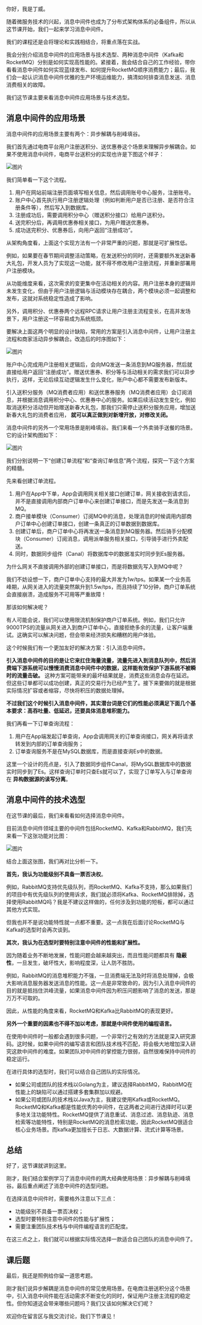 你好，我是丁威。

随着微服务技术的兴起，消息中间件也成为了分布式架构体系的必备组件，所以从这节课开始，我们一起来学习消息中间件。

我们的课程还是会将理论和实践相结合，将重点落在实战。

我会分别介绍消息中间件的应用场景与技术选型、两种消息中间件（Kafka和RocketMQ）分别是如何实现高性能的。紧接着，我会结合自己的工作经验，带你看看消息中间件如何实现蓝绿发布、如何提升RocketMQ顺序消费能力；最后，我们会一起认识消息中间件优雅的生产环境运维能力，搞清如何排查消息发送、消息消费相关的故障。

我们这节课主要来看消息中间件应用场景与技术选型。

## 消息中间件的应用场景

消息中间件的应用场景主要有两个：异步解耦与削峰填谷。

我们首先通过电商平台用户注册送积分、送优惠券这个场景来理解异步解耦合。如果不使用消息中间件，电商平台送积分的实现也许是下图这个样子：

![图片](https://static001.geekbang.org/resource/image/bf/72/bf2a3604606fd02yy21092052d7a6a72.jpg?wh=1920x1070)

我们简单看一下这个流程。

1. 用户在网站前端注册页面填写相关信息，然后调用账号中心服务，注册账号。
2. 账户中心首先执行用户注册逻辑处理（例如判断用户是否已注册、是否符合注册条件等），然后写入到数据库。
3. 注册成功后，需要调用积分中心（赠送积分接口）给用户送积分。
4. 送完积分后，再调用优惠券相关接口，为用户赠送优惠券。
5. 成功送完积分、优惠券后，向用户返回“注册成功”。

从架构角度看，上面这个实现方法有一个非常严重的问题，那就是可扩展性低。

例如，如果要在春节期间调整活动策略，在发送积分的同时，还需要额外发送新春大礼包，开发人员为了实现这一功能，就不得不修改用户注册流程，并重新部署用户注册模块。

从功能维度来看，这次需求的变更集中在活动相关的内容。用户注册本身的逻辑并未发生变化，但由于用户注册逻辑与活动模块存在耦合，两个模块必须一起调整和发布，这就对系统稳定性造成了影响。

另外，调用积分、优惠券两个远程RPC请求让用户注册主流程变长，在高并发场景下，用户注册这一环容易成为系统瓶颈。

要解决上面这两个明显的设计缺陷，常用的方案是引入消息中间件，让用户注册主流程和商家活动异步解耦合。改造后的时序图如下：

![图片](https://static001.geekbang.org/resource/image/5d/84/5db9bc743847a5fcayy58471ac370a84.jpg?wh=1920x873)

账户中心完成用户注册相关逻辑后，会向MQ发送一条消息到MQ服务器，然后就直接给用户返回“注册成功”。赠送优惠券、积分等与活动相关的需求我们可以异步执行，这样，无论后续互动逻辑发生什么变化，账户中心都不需要发布新版本。

引入送积分服务（MQ消费者应用）和送优惠券服务（MQ消费者应用）会订阅消息，并根据消息调用积分中心、优惠券中心的服务。如果后续活动发生变化，例如取消送积分活动但开始赠送新春大礼包，那我们只需停止送积分服务应用，增加送新春大礼包的消费者应用， **就可以真正做到对新增开放，对修改关闭。**

消息中间件的另外一个常用场景是削峰填谷。我们来看一个外卖骑手送餐的场景。它的设计架构图如下：

![图片](https://static001.geekbang.org/resource/image/0f/49/0f787059ca92f6701e967ee8d9ce7f49.jpg?wh=1920x931)

我们分别说明一下“创建订单流程”和“查询订单信息”两个流程，探究一下这个方案的精髓。

先来看创建订单流程。

1. 用户在App中下单，App会调用网关相关接口创建订单，网关接收到请求后，并不是直接调用内部商户订单中心来创建订单接口，而是先发送一条消息到MQ。
2. 商户接单模块（Consumer）订阅MQ中的消息，处理消息的时候调用内部商户订单中心创建订单接口，创建一条真正的订单数据到数据库。
3. 创建订单后，商户订单中心将再发送一条消息到MQ服务器。然后骑手分配模块（Consumer）订阅消息，调用派单服务相关接口，引导骑手进行外卖配送。
4. 同时，数据同步组件（Canal）将数据库中的数据准实时同步到Es服务器。

为什么网关不直接调用外部的创建订单接口，而是将数据先写入到MQ中呢？

我们不妨设想一下，商户订单中心支持的最大并发为1w/tps。如果某一个业务高峰期，从网关进入的流量突然飙升到1.5w/tps，而且持续了10分钟，商户订单系统会直接崩溃，造成服务不可用等严重故障！

那该如何解决呢？

有人可能会说，我们可以使用限流机制保护商户订单系统。例如，我们只允许9000TPS的流量从网关进入到商户订单中心，直接拒绝多余的流量，让客户端重试。这确实可以解决问题，但会带来经济损失和糟糕的用户体验。

这个时候我们有一个更加友好的解决方案：引入消息中间件。

**引入消息中间件的目的是让它来扛住海量流量，流量先进入到消息队列中，然后消费端下游系统可以慢慢消费消息中间件中的数据，这样能有效保护下游系统不被瞬时的流量击破。** 这种方案可能带来的最坏结果就是，消费这些消息会存在延迟。但这些订单都可以成功创建，真正的交易行为已经产生了。接下来要做的就是根据实际情况扩容或者缩容，尽快将积压的数据处理掉。

**不过我们这个时候引入消息中间件，其实潜台词是它们的性能必须满足下面几个基本要求：高吞吐量、低延迟，还要具体消息堆积能力。**

我们再看一下订单查询流程：

1. 用户在App端发起订单查询，App会调用网关的订单查询接口，网关再将请求转发到内部的订单查询服务；
2. 订单查询服务不是在MySQL数据库，而是直接查询Es中的数据。

这里一个设计的亮点是，引入了数据同步组件Canal，将MySQL数据库中的数据实时同步到了Es。这样查询订单时只查Es就可以了，实现了订单写入与订单查询在 **异构数据源的读写分离**。

## 消息中间件的技术选型

在这节课的最后，我们来看看如何选择消息中间件。

目前消息中间件领域主要的中间件包括RocketMQ、Kafka和RabbitMQ，我们先来看一下这张功能对比图：

![图片](https://static001.geekbang.org/resource/image/81/e9/81897391c82caaa1ae1e191b6e3899e9.jpg?wh=1920x1080)

结合上面这张图，我们再对比分析一下。

**首先，我认为功能级别不具备一票否决权**。

例如，RabbitMQ支持优先级队列，而RocketMQ、Kafka不支持，那么如果我们的项目中有优先级队列的使用诉求，我们就必须将Kafka、RocketMQ排除掉，选择使用RabbitMQ吗？我是不建议这样做的，任何涉及到功能的短板，都可以通过其他方式实现。

但我也并不是说功能特性就一点都不重要。这一点我在后面讨论RocketMQ与Kafka的选型时会再次谈到。

**其次，我认为在选型时要特别注意中间件的性能和扩展性。**

因为随着业务不断地发展，性能问题会越来越突出，而且性能问题都具有 **隐蔽性**，一旦发生，破坏性大，影响程度深，让人防不胜防。

例如，RabbitMQ的消息堆积能力不强，一旦消费端无法及时将消息处理掉，会极大影响消息服务器发送消息的性能。这一点是非常致命的，因为引入消息中间件的目的就是抵挡住洪峰流量，如果消息中间件因为积压问题影响了消息的发送，那是万万不可取的。

因此，从性能的角度来看，RocketMQ和Kafka比RabbitMQ的表现更好。

**另外一个重要的因素也不得不加以考虑，那就是中间件使用的编程语言。**

在使用中间件时一般都会遇到很多问题，一个非常行之有效的方法就是深入研究源码。这时候，如果中间件的编写语言和团队技术栈不匹配，将会极大地增加深入研究这款中间件的难度。如果团队对中间件的掌控能力很弱，自然很难保持中间件的稳定运行。

在进行具体的选型时，我们可以结合自己团队的实际情况。

- 如果公司或团队的技术栈以Golang为主，建议选择RabbitMQ，RabbitMQ在性能上的缺陷可以通过搭建多套集群加以规避。
- 如果公司或团队的技术栈以Java为主，我建议使用Kafka或RocketMQ。RocketMQ和Kafka都是性能优秀的中间件，在这两者之间进行选择时可以更多地关注功能特性。RocketMQ提供了消息重试、消息过滤、消息轨迹、消息检索等功能特性，特别是RocketMQ的消息检索功能，因此RocketMQ很适合核心业务场景。而kafka更加擅长于日志、大数据计算、流式计算等场景。

## 总结

好了，这节课就讲到这里。

刚才，我们结合案例学习了消息中间件的两大经典使用场景：异步解耦与削峰填谷。最后重点阐述了消息中间件的选型问题。

在选择消息中间件时，需要格外注意以下三点：

- 功能级别不具备一票否决权；
- 选型时要特别注意中间件的性能与扩展性；
- 需要注重团队技术栈与中间件编程语言的匹配度。

在这三点之上，我们就可以根据实际情况选择一款适合自己团队的消息中间件了。

## 课后题

最后，我还是照例给你留一道思考题。

刚才我们说异步解耦是消息中间件的常见使用场景。在电商注册送积分这个场景中，引入消息中间件能在活动需求不断变化的同时，保证用户注册主流程的稳定性。但你知道这会带来哪些问题吗？我们又该如何解决它们呢？

欢迎你在留言区与我交流讨论，我们下节课见！